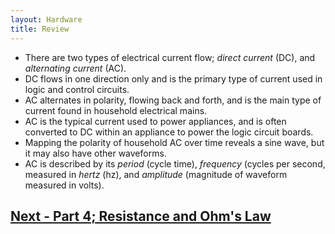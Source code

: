 ```yaml
---
layout: Hardware
title: Review
---
```


 * There are two types of electrical current flow; _direct current_ (DC), and _alternating current_ (AC).
 * DC flows in one direction only and is the primary type of current used in logic and control circuits.
 * AC alternates in polarity, flowing back and forth, and is the main type of current found in household electrical mains.
 * AC is the typical current used to power appliances, and is often converted to DC within an appliance to power the logic circuit boards.
 * Mapping the polarity of household AC over time reveals a sine wave, but it may also have other waveforms.
 * AC is described by its _period_ (cycle time), _frequency_ (cycles per second, measured in _hertz_ (hz), and _amplitude_ (magnitude of waveform measured in volts).

 
## [Next - Part 4; Resistance and Ohm's Law](../../Part4/Resistance)


<br/>